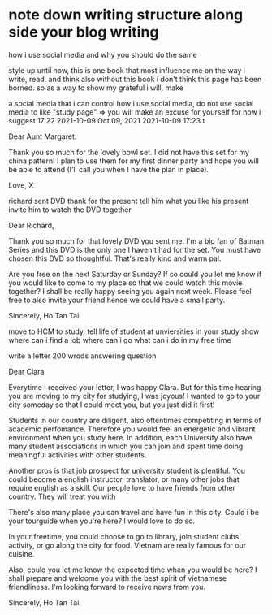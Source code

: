 # note down writing structure along side your blog writing

how i use social media and why you should do the same



style 
up until now, this is one book that most influence me on the way i write, read, and think
also without this book i don't think this page has been borned. so as a way to show my grateful i will, make

a social media that i can control
how i use social media, do not use social media to like "study page" => you will make an excuse for yourself
for now i suggest
17:22
2021-10-09
Oct 09, 2021
2021-10-09 17:23
t

Dear Aunt Margaret:

Thank you so much for the lovely bowl set. I did not have this set for my china pattern! I plan to use them for my first dinner party and hope you will be able to attend (I’ll call you when I have the plan in place).

Love, X

richard sent DVD
thank for the present
tell him what you like his present
invite him to watch the DVD together

Dear Richard,

Thank you so much for that lovely DVD you sent me. I'm a big fan of Batman Series and this DVD is the only one I haven't had for the set. You must have chosen this DVD so thoughtful. That's really kind and warm pal.

Are you free on the next Saturday or Sunday? If so could you let me know if you would like to come to my place so that we could watch this movie together? I shall be really happy seeing you again next week. Please feel free to also invite your friend hence we could have a small party.

Sincerely,
Ho Tan Tai


move to HCM to study,
tell life of student at unviersities in your study
show where can i find a job
where can i go
what can i do in my free time

write a letter 200 wrods answering question


Dear Clara

Everytime I received your letter, I was happy Clara. But for this time hearing you are moving to my city for studying, I was joyous! I wanted to go to your city someday so that I could meet you, but you just did it first!

Students in our country are diligent, also oftentimes competiting in terms of academic perfomance. Therefore you would feel an energetic and vibrant environment when you study here. In addition, each University also have many student associations in which you can join and spent time doing meaningful activities with other students.

Another pros is that job prospect for university student is plentiful. You could become a english instructor, translator, or many other jobs that require english as a skill. Our people love to have friends from other country. They will treat you with 

There's also many place you can travel and have fun in this city. Could i be your tourguide when you're here? I would love to do so.

In your freetime, you could choose to go to library, join student clubs' activity, or go along the city for food. Vietnam are really famous for our cuisine.

Also, could you let me know the expected time when you would be here? I shall prepare and welcome you with the best spirit of vietnamese friendliness. I'm looking forward to receive news from you.

Sincerely,
Ho Tan Tai
